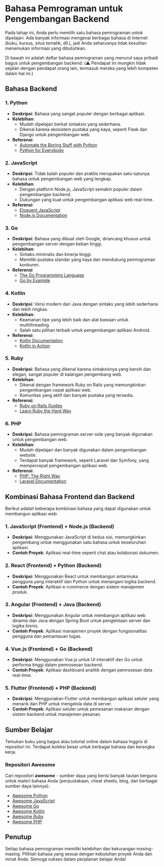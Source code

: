 # Bahasa Pemrograman untuk Pengembangan Backend

Pada tahap ini, Anda perlu memilih satu bahasa pemrograman untuk dipelajari. Ada banyak informasi mengenai berbagai bahasa di Internet (buku, kursus, situs tematik, dll.), jadi Anda seharusnya tidak kesulitan menemukan informasi yang dibutuhkan.

Di bawah ini adalah daftar bahasa pemrograman yang menurut saya pribadi bagus untuk pengembangan backend. (⚠️ Pendapat ini mungkin tidak sejalan dengan pendapat orang lain, termasuk mereka yang lebih kompeten dalam hal ini.)

## Bahasa Backend

### 1. Python
- **Deskripsi**: Bahasa yang sangat populer dengan berbagai aplikasi.
- **Kelebihan**:
  - Mudah dipelajari berkat sintaksis yang sederhana.
  - Dikenal karena ekosistem pustaka yang kaya, seperti Flask dan Django untuk pengembangan web.
- **Referensi**:
  - [Automate the Boring Stuff with Python](https://automatetheboringstuff.com/)
  - [Python for Everybody](https://www.py4e.com/)

### 2. JavaScript
- **Deskripsi**: Tidak kalah populer dan praktis merupakan satu-satunya bahasa untuk pengembangan web yang lengkap.
- **Kelebihan**:
  - Dengan platform Node.js, JavaScript semakin populer dalam pengembangan backend.
  - Dukungan yang kuat untuk pengembangan aplikasi web real-time.
- **Referensi**:
  - [Eloquent JavaScript](https://eloquentjavascript.net/)
  - [Node.js Documentation](https://nodejs.org/en/docs/)

### 3. Go
- **Deskripsi**: Bahasa yang dibuat oleh Google, dirancang khusus untuk pengembangan server dengan beban tinggi.
- **Kelebihan**:
  - Sintaks minimalis dan kinerja tinggi.
  - Memiliki pustaka standar yang kaya dan mendukung pemrograman konkuren.
- **Referensi**:
  - [The Go Programming Language](https://www.gopl.io/)
  - [Go by Example](https://gobyexample.com/)

### 4. Kotlin
- **Deskripsi**: Versi modern dari Java dengan sintaks yang lebih sederhana dan lebih ringkas.
- **Kelebihan**:
  - Keamanan tipe yang lebih baik dan alat bawaan untuk multithreading.
  - Salah satu pilihan terbaik untuk pengembangan aplikasi Android.
- **Referensi**:
  - [Kotlin Documentation](https://kotlinlang.org/docs/home.html)
  - [Kotlin in Action](https://www.manning.com/books/kotlin-in-action)

### 5. Ruby
- **Deskripsi**: Bahasa yang dikenal karena sintaksisnya yang bersih dan elegan, sangat populer di kalangan pengembang web.
- **Kelebihan**:
  - Dikenal dengan framework Ruby on Rails yang memungkinkan pengembangan cepat aplikasi web.
  - Komunitas yang aktif dan banyak pustaka yang tersedia.
- **Referensi**:
  - [Ruby on Rails Guides](https://guides.rubyonrails.org/)
  - [Learn Ruby the Hard Way](https://learnrubythehardway.org/)

### 6. PHP
- **Deskripsi**: Bahasa pemrograman server-side yang banyak digunakan untuk pengembangan web.
- **Kelebihan**:
  - Mudah dipelajari dan banyak digunakan dalam pengembangan website.
  - Terdapat banyak framework, seperti Laravel dan Symfony, yang mempercepat pengembangan aplikasi web.
- **Referensi**:
  - [PHP: The Right Way](https://www.phptherightway.com/)
  - [Laravel Documentation](https://laravel.com/docs)

## Kombinasi Bahasa Frontend dan Backend

Berikut adalah beberapa kombinasi bahasa yang dapat digunakan untuk membangun aplikasi web:

### 1. **JavaScript (Frontend) + Node.js (Backend)**
- **Deskripsi**: Menggunakan JavaScript di kedua sisi, memungkinkan pengembang untuk menggunakan satu bahasa untuk keseluruhan aplikasi.
- **Contoh Proyek**: Aplikasi real-time seperti chat atau kolaborasi dokumen.

### 2. **React (Frontend) + Python (Backend)**
- **Deskripsi**: Menggunakan React untuk membangun antarmuka pengguna yang interaktif dan Python untuk menangani logika backend.
- **Contoh Proyek**: Aplikasi e-commerce dengan sistem manajemen produk.

### 3. **Angular (Frontend) + Java (Backend)**
- **Deskripsi**: Menggunakan Angular untuk membangun aplikasi web dinamis dan Java dengan Spring Boot untuk pengelolaan server dan logika bisnis.
- **Contoh Proyek**: Aplikasi manajemen proyek dengan fungsionalitas pengguna dan pemantauan tugas.

### 4. **Vue.js (Frontend) + Go (Backend)**
- **Deskripsi**: Menggunakan Vue.js untuk UI interaktif dan Go untuk performa tinggi dalam pemrosesan backend.
- **Contoh Proyek**: Aplikasi dashboard analitik dengan pemrosesan data real-time.

### 5. **Flutter (Frontend) + PHP (Backend)**
- **Deskripsi**: Menggunakan Flutter untuk membangun aplikasi seluler yang menarik dan PHP untuk mengelola data di server.
- **Contoh Proyek**: Aplikasi seluler untuk pemesanan makanan dengan sistem backend untuk manajemen pesanan.

## Sumber Belajar
Temukan buku yang bagus atau tutorial online dalam bahasa Inggris di repositori ini. Terdapat koleksi besar untuk berbagai bahasa dan kerangka kerja. 

### Repositori Awesome
Cari repositori **awesome** - sumber daya yang berisi banyak tautan berguna untuk materi bahasa Anda (perpustakaan, cheat sheets, blog, dan berbagai sumber daya lainnya):
- [Awesome Python](https://github.com/vinta/awesome-python)
- [Awesome JavaScript](https://github.com/sindresorhus/awesome-nodejs)
- [Awesome Go](https://github.com/avelino/awesome-go)
- [Awesome Kotlin](https://github.com/KotlinBy/awesome-kotlin)
- [Awesome Ruby](https://github.com/markets/awesome-ruby)
- [Awesome PHP](https://github.com/ziadoz/awesome-php)

## Penutup
Setiap bahasa pemrograman memiliki kelebihan dan kekurangan masing-masing. Pilihlah bahasa yang sesuai dengan kebutuhan proyek Anda dan minat Anda. Semoga sukses dalam perjalanan belajar Anda!
